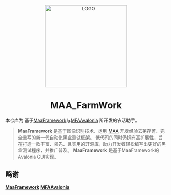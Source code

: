 <!-- markdownlint-disable MD033 MD041 -->
<p align="center">
  <img alt="LOGO" src="https://cdn.jsdelivr.net/gh/MaaAssistantArknights/design@main/logo/maa-logo_512x512.png" width="256" height="256" />
</p>

<div align="center">

# MAA_FarmWork

</div>

本仓库为 基于[MaaFramework](https://github.com/MaaXYZ/MaaFramework)与[MFAAvalonia](https://github.com/SweetSmellFox/MFAAvalonia) 所开发的农活助手。

> **MaaFramework** 是基于图像识别技术、运用 [MAA](https://github.com/MaaAssistantArknights/MaaAssistantArknights) 开发经验去芜存菁、完全重写的新一代自动化黑盒测试框架。
> 低代码的同时仍拥有高扩展性，旨在打造一款丰富、领先、且实用的开源库，助力开发者轻松编写出更好的黑盒测试程序，并推广普及。
  **MaaFramework** 是基于MaaFramework的Avalonia GUI实现。


## 鸣谢

 **[MaaFramework](https://github.com/MaaXYZ/MaaFramework)**
 **[MFAAvalonia](https://github.com/SweetSmellFox/MFAAvalonia)**
